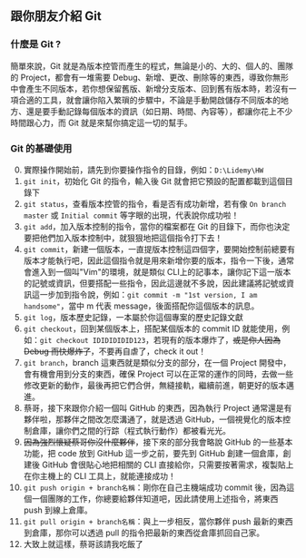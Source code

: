 ## 跟你朋友介紹 Git

### 什麼是 Git ?
簡單來說，Git 就是為版本控管而產生的程式，無論是小的、大的、個人的、團隊的 Project，都會有一堆需要 Debug、新增、更改、刪除等的東西，導致你無形中會產生不同版本，若你想保留舊版、新增分支版本、回到舊有版本時，若沒有一項合適的工具，就會讓你陷入繁瑣的步驟中，不論是手動開啟儲存不同版本的地方、還是要手動記錄每個版本的資訊（如日期、時間、內容等），都讓你花上不少時間跟心力，而 Git 就是來幫你搞定這一切的幫手。

### Git 的基礎使用
0. 實際操作開始前，請先到你要操作指令的目錄，例如：`D:\Lidemy\HW`
1. `git init`，初始化 Git 的指令，輸入後 Git 就會把它預設的配置都載到這個目錄下
2. `git status`，查看版本控管的指令，看是否有成功新增，若有像 `On branch master` 或 `Initial commit` 等字眼的出現，代表說你成功啦！
3. `git add`，加入版本控制的指令，當你的檔案都在 Git 的目錄下，而你也決定要把他們加入版本控制中，就狠狠地把這個指令打下去！
4. `git commit`，新建一個版本，一直提版本控制這四個字，要開始控制前總要有版本才能執行吧，因此這個指令就是用來新增你要的版本，指令一下後，通常會進入到一個叫"Vim"的環境，就是類似 CLI上的記事本，讓你記下這一版本的記號或資訊，但要搭配一些指令，因此這邊就不多說，因此建議將記號或資訊這一步加到指令說，例如：`git commit -m "1st version, I am handsome"`，當中 m 代表 message，後面搭配你這個版本的訊息。
4. `git log`，版本歷史記錄，一本屬於你這個專案的歷史記錄文獻
5. `git checkout`，回到某個版本上，搭配某個版本的 commit ID 就能使用，例如：`git checkout IDIDIDIDID123`，若現有的版本爆炸了，~~或是你人因為 Debug 而快爆炸了~~，不要再自虐了，check it out！
6. `git branch`，branch 這東西就是類似分支的部分，在一個 Project 開發中，會有機會用到分支的東西，確保 Project 可以在正常的運作的同時，去做一些修改更新的動作，最後再把它們合併，無縫接軌，繼續前進，朝更好的版本邁進。
7. 蔡哥，接下來跟你介紹一個叫 GitHub 的東西，因為執行 Project 通常還是有夥伴啦，那夥伴之間改怎麼溝通了，就是透過 GitHub，一個視覺化的版本控制倉庫，讓你們之間的行踪（程式執行動作）都被看光光。
8. ~~因為強烈懷疑蔡哥你沒什麼夥伴~~，接下來的部分我會略說 GitHub 的一些基本功能，把 code 放到 GitHub 這一步之前，要先到 GitHub 創建一個倉庫，創建後 GitHub 會很貼心地把相關的 CLI 直接給你，只需要按著需求，複製貼上在你主機上的 CLI 工具上，就能連接成功！
9. `git push origin + branch名稱`：剛你在自己主機端成功 commit 後，因為這個一個團隊的工作，你總要給夥伴知道吧，因此請使用上述指令，將東西 push 到線上倉庫。
10. `git pull origin + branch名稱`：與上一步相反，當你夥伴 push 最新的東西到倉庫，那你可以透過 pull 的指令把最新的東西從倉庫抓回自己家。
11. 大致上就這樣，蔡哥該請我吃飯了